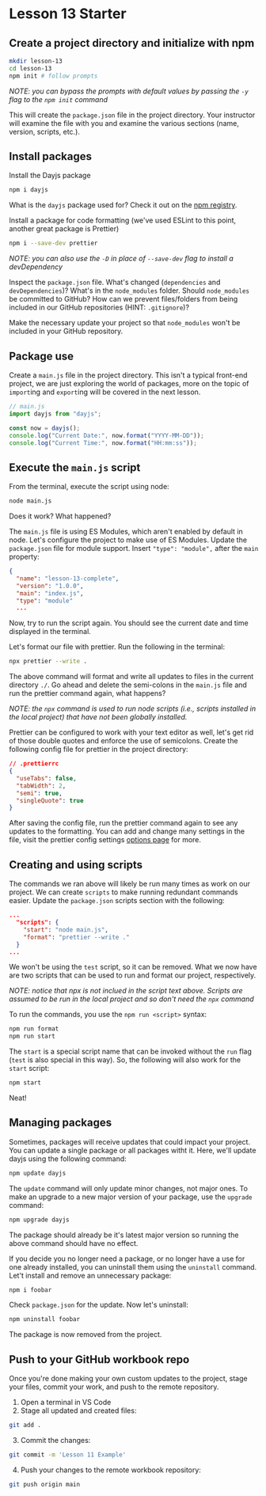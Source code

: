# Lesson 13 Starter

## Create a project directory and initialize with npm

```sh
mkdir lesson-13
cd lesson-13
npm init # follow prompts
```

*NOTE: you can bypass the prompts with default values by passing the `-y` flag to the `npm init` command*

This will create the `package.json` file in the project directory. Your instructor will examine the file with
you and examine the various sections (name, version, scripts, etc.).

## Install packages

Install the Dayjs package

```sh
npm i dayjs
```

What is the `dayjs` package used for? Check it out on the [npm registry](https://www.npmjs.com/package/dayjs).

Install a package for code formatting (we've used ESLint to this point, another great package is Prettier)

```sh
npm i --save-dev prettier
```

*NOTE: you can also use the `-D` in place of `--save-dev` flag to install a devDependency*

Inspect the `package.json` file. What's changed (`dependencies` and `devDependencies`)? What's in the `node_modules` folder. Should `node_modules` be committed to GitHub? How can we prevent files/folders from being included in our GitHub repositories (HINT: `.gitignore`)?

Make the necessary update your project so that `node_modules` won't be included in your GitHub repository.

## Package use

Create a `main.js` file in the project directory. This isn't a typical front-end project, we are just exploring the world of packages, more on the topic of `import`ing and `export`ing will be covered in the next lesson.

```js
// main.js
import dayjs from "dayjs";

const now = dayjs();
console.log("Current Date:", now.format("YYYY-MM-DD"));
console.log("Current Time:", now.format("HH:mm:ss"));
```

## Execute the `main.js` script

From the terminal, execute the script using node:

```sh
node main.js
```

Does it work? What happened?

The `main.js` file is using ES Modules, which aren't enabled by default in node. Let's configure the project to make use of ES Modules. Update the `package.json` file for module support. Insert `"type": "module",` after the `main` property:

```json
{
  "name": "lesson-13-complete",
  "version": "1.0.0",
  "main": "index.js",
  "type": "module"
  ...
```

Now, try to run the script again. You should see the current date and time displayed in the terminal.

Let's format our file with prettier. Run the following in the terminal:

```sh
npx prettier --write .
```

The above command will format and write all updates to files in the current directory `./`. Go ahead and delete the semi-colons in the `main.js` file and run the prettier command again, what happens?

*NOTE: the `npx` command is used to run node scripts (i.e., scripts installed in the local project) that have not been globally installed.*

Prettier can be configured to work with your text editor as well, let's get rid of those double quotes and enforce the use of semicolons. Create the following config file for prettier in the project directory:

```json
// .prettierrc
{
  "useTabs": false,
  "tabWidth": 2,
  "semi": true,
  "singleQuote": true
}
```

After saving the config file, run the prettier command again to see any updates to the formatting. You can add and change many settings in the file, visit the prettier config settings [options page](https://prettier.io/docs/options) for more.

## Creating and using scripts

The commands we ran above will likely be run many times as work on our project. We can create `scripts` to make running redundant commands easier. Update the `package.json` scripts section with the following:

```json
...
  "scripts": {
    "start": "node main.js",
    "format": "prettier --write ."
  }
...
```

We won't be using the `test` script, so it can be removed. What we now have are two scripts that can be used to run and format our project, respectively.

*NOTE: notice that npx is not inclued in the script text above. Scripts are assumed to be run in the local project and so don't need the `npx` command*

To run the commands, you use the `npm run <script>` syntax:

```sh
npm run format
npm run start
```

The `start` is a special script name that can be invoked without the `run` flag (`test` is also special in this way). So, the following will also work for the `start` script:

```sh
npm start
```

Neat!

## Managing packages

Sometimes, packages will receive updates that could impact your project. You can update a single package or all packages witht it. Here, we'll update dayjs using the following command:

```sh
npm update dayjs
```

The `update` command will only update minor changes, not major ones. To make an upgrade to a new major version of your package, use the `upgrade` command:

```sh
npm upgrade dayjs
```

The package should already be it's latest major version so running the above command should have no effect.

If you decide you no longer need a package, or no longer have a use for one already installed, you can uninstall them using the `uninstall` command. Let't install and remove an unnecessary package:

```sh
npm i foobar
```

Check `package.json` for the update. Now let's uninstall:

```sh
npm uninstall foobar
```

The package is now removed from the project.

## Push to your GitHub workbook repo

Once you're done making your own custom updates to the project, stage your files, commit your work, and push to the remote repository.

1. Open a terminal in VS Code
2. Stage all updated and created files:
```sh
git add .
```
3. Commit the changes:
```sh
git commit -m 'Lesson 11 Example'
```
4. Push your changes to the remote workbook repository: 
```sh
git push origin main
```